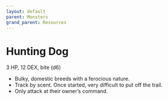 ```yaml
---
layout: default
parent: Monsters
grand_parent: Resources
---
```


# Hunting Dog

3 HP, 12 DEX, bite (d6)

- Bulky, domestic breeds with a ferocious nature.
- Track by scent.   Once started, very difficult to put off the trail.
- Only attack at their owner’s command.
